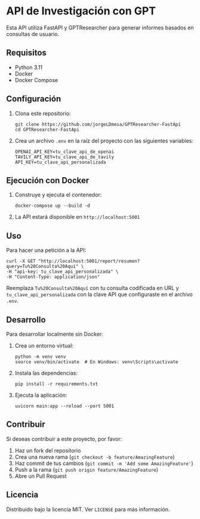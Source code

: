 # API de Investigación con GPT

Esta API utiliza FastAPI y GPTResearcher para generar informes basados en consultas de usuario.

## Requisitos

- Python 3.11
- Docker
- Docker Compose

## Configuración

1. Clona este repositorio:
   ```
   git clone https://github.com/jorgeLDmesa/GPTResearcher-FastApi
   cd GPTResearcher-FastApi
   ```

2. Crea un archivo `.env` en la raíz del proyecto con las siguientes variables:
   ```
   OPENAI_API_KEY=tu_clave_api_de_openai
   TAVILY_API_KEY=tu_clave_api_de_tavily
   API_KEY=tu_clave_api_personalizada
   ```

## Ejecución con Docker

1. Construye y ejecuta el contenedor:
   ```
   docker-compose up --build -d
   ```

2. La API estará disponible en `http://localhost:5001`

## Uso

Para hacer una petición a la API:

```
curl -X GET "http://localhost:5001/report/resumen?query=Tu%20Consulta%20Aquí" \
-H "api-key: tu_clave_api_personalizada" \
-H "Content-Type: application/json"
```


Reemplaza `Tu%20Consulta%20Aquí` con tu consulta codificada en URL y `tu_clave_api_personalizada` con la clave API que configuraste en el archivo `.env`.

## Desarrollo

Para desarrollar localmente sin Docker:

1. Crea un entorno virtual:
   ```
   python -m venv venv
   source venv/bin/activate  # En Windows: venv\Scripts\activate
   ```

2. Instala las dependencias:
   ```
   pip install -r requirements.txt
   ```

3. Ejecuta la aplicación:
   ```
   uvicorn main:app --reload --port 5001
   ```

## Contribuir

Si deseas contribuir a este proyecto, por favor:

1. Haz un fork del repositorio
2. Crea una nueva rama (`git checkout -b feature/AmazingFeature`)
3. Haz commit de tus cambios (`git commit -m 'Add some AmazingFeature'`)
4. Push a la rama (`git push origin feature/AmazingFeature`)
5. Abre un Pull Request

## Licencia

Distribuido bajo la licencia MIT. Ver `LICENSE` para más información.
